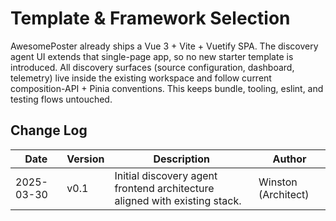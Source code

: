 # Template & Framework Selection
AwesomePoster already ships a Vue 3 + Vite + Vuetify SPA. The discovery agent UI extends that single-page app, so no new starter template is introduced. All discovery surfaces (source configuration, dashboard, telemetry) live inside the existing workspace and follow current composition-API + Pinia conventions. This keeps bundle, tooling, eslint, and testing flows untouched.

## Change Log
| Date | Version | Description | Author |
| --- | --- | --- | --- |
| 2025-03-30 | v0.1 | Initial discovery agent frontend architecture aligned with existing stack. | Winston (Architect) |
